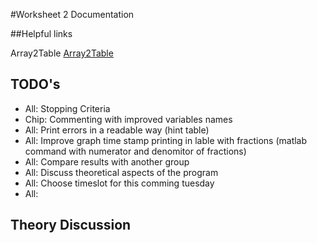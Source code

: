 #Worksheet 2 Documentation

##Helpful links



Array2Table [Array2Table](http://www.mathworks.de/help/matlab/ref/array2table.html)

## TODO's

*	All:	Stopping Criteria 
*	Chip:	Commenting with improved variables names
*	All:	Print errors in a readable way (hint table)
*	All:	Improve graph time stamp printing in lable with fractions
	(matlab command with numerator and denomitor of fractions)
*	All:	Compare results with another group
*	All:	Discuss theoretical aspects of the program
*	All:	Choose timeslot for this comming tuesday
*	All:	

## Theory Discussion